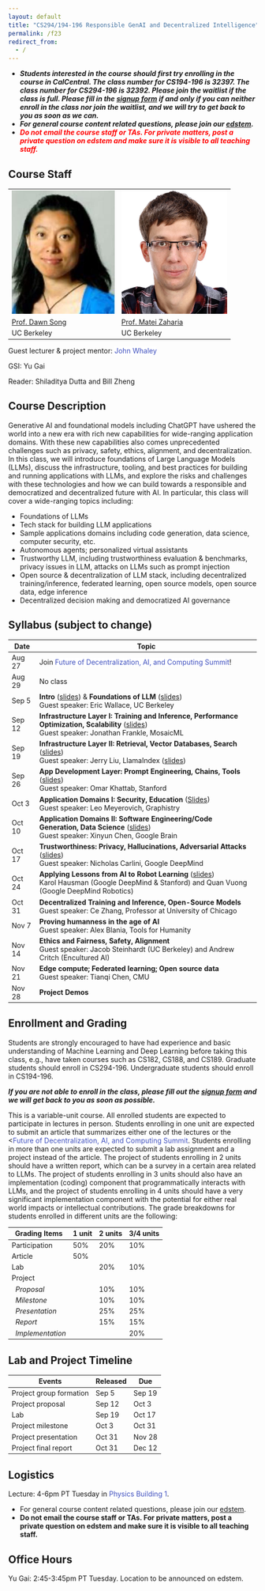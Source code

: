 ```yaml
---
layout: default
title: "CS294/194-196 Responsible GenAI and Decentralized Intelligence"
permalink: /f23
redirect_from:
  - /
---
```


<!-- # Responsible GenAI and Decentralized Intelligence -->

<!-- # CS294/194-196:  Special Topics on Science and Technology of Decentralization and Decentralized Intelligence -->

- ***Students interested in the course should first try enrolling in the course in CalCentral. The class number for CS194-196 is 32397. The class number for CS294-196 is 32392. Please join the waitlist if the class is full. Please fill in the <a href="https://forms.gle/i7d4rryctc3JN4cC9">signup form</a> if and only if you can neither enroll in the class nor join the waitlist, and we will try to get back to you as soon as we can.***
- ***For general course content related questions, please join our [edstem](https://edstem.org/us/courses/41945/discussion/).***
- ***<span style="color:red">Do not email the course staff or TAs. For private matters, post a private question on edstem and make sure it is visible to all teaching staff.</span>***

## Course Staff

<table>
<tbody>
<tr>
<td><img alt="Prof. Dawn Song" src="assets/dawn1.jpg" height="250" /></td>
<td><img alt="Prof. Matei Zaharia" src="assets/matei.jpg" height="250" /></td>
</tr>
<tr>
<td><a href="https://www2.eecs.berkeley.edu/Faculty/Homepages/song.html">Prof. Dawn Song</a></td>
<td><a href="https://www2.eecs.berkeley.edu/Faculty/Homepages/matei.html">Prof. Matei Zaharia</a></td>
<tr>
<td>UC Berkeley</td>
<td>UC Berkeley</td>
</tr>
</tr>
</tbody>
</table>

Guest lecturer & project mentor: <a href="https://suif.stanford.edu/~jwhaley/" style="text-decoration: none; color: hsl(232, 50%, 50%); background-color: white;" onmouseover="this.style.textDecoration='underline';" onmouseout="this.style.textDecoration='none';" onfocus="this.style.outline='auto';" onblur="this.style.outline='none';">John Whaley</a>

GSI: Yu Gai

Reader: Shiladitya Dutta and Bill Zheng

## Course Description
Generative AI and foundational models including ChatGPT have ushered the world into a new era with rich new capabilities for wide-ranging application domains. With these new capabilities also comes unprecedented challenges such as privacy, safety, ethics, alignment, and decentralization. In this class, we will introduce foundations of Large Language Models (LLMs), discuss the infrastructure, tooling, and best practices for building and running applications with LLMs, and explore the risks and challenges with these technologies and how we can build towards a responsible and democratized and decentralized future with AI. In particular, this class will cover a wide-ranging topics including:
- Foundations of LLMs
- Tech stack for building LLM applications
- Sample applications domains including code generation, data science, computer security, etc.
- Autonomous agents; personalized virtual assistants
- Trustworthy LLM, including trustworthiness evaluation & benchmarks, privacy issues in LLM, attacks on LLMs such as prompt injection
- Open source & decentralization of LLM stack, including decentralized training/inference, federated learning, open source models, open source data, edge inference
- Decentralized decision making and democratized AI governance

## Syllabus (subject to change)

| Date   | Topic                                                                                 |
|--------|---------------------------------------------------------------------------------------|
| Aug 27 | Join <a href="https://rdi.berkeley.edu/events/sbcberkeley" style="text-decoration: none; color: hsl(232, 50%, 50%); background-color: white;" onmouseover="this.style.textDecoration='underline';" onmouseout="this.style.textDecoration='none';" onfocus="this.style.outline='auto';" onblur="this.style.outline='none';">Future of Decentralization, AI, and Computing Summit</a>! |
| Aug 29 | No class                                                                              |
| Sep 5  | <strong>Intro</strong> (<a href="assets/intro-cs294-196-f23.pptx.pdf">slides</a>) & <strong>Foundations of LLM</strong> (<a href="assets/CS294-Lecture-1.pdf">slides</a>) <br> Guest speaker: Eric Wallace, UC Berkeley|
| Sep 12 | <strong>Infrastructure Layer I: Training and Inference, Performance Optimization, Scalability</strong> (<a href="assets/CS294-Lecture-2.pdf">slides</a>) <br> Guest speaker: Jonathan Frankle, MosaicML |
| Sep 19 | <strong>Infrastructure Layer II: Retrieval, Vector Databases, Search</strong> (<a href="assets/CS294-Lecture-3.pdf">slides</a>) <br> Guest speaker: Jerry Liu, LlamaIndex (<a href="assets/CS294-Lecture-3_1.pdf">slides</a>) |
| Sep 26 | <strong>App Development Layer: Prompt Engineering, Chains, Tools</strong> (<a href="assets/CS294-Lecture-4.pdf">slides</a>) <br> Guest speaker: Omar Khattab, Stanford |
| Oct 3  | <strong>Application Domains I: Security, Education</strong> (<a href="assets/CS294-Lecture-5.pdf">Slides</a>) <br> Guest speaker: Leo Meyerovich, Graphistry |
| Oct 10 | <strong>Application Domains II: Software Engineering/Code Generation, Data Science</strong> (<a href="assets/LLM_codegen_lecture.pdf">slides</a>)<br> Guest speaker: Xinyun Chen, Google Brain |
| Oct 17 | <strong>Trustworthiness: Privacy, Hallucinations, Adversarial Attacks</strong> (<a href="assets/berkeley_llm_security.pdf">slides</a>) <br> Guest speaker: Nicholas Carlini, Google DeepMind |
| Oct 24 | <strong>Applying Lessons from AI to Robot Learning</strong> (<a href="assets/oct_24.pdf">slides<a>) <br> Karol Hausman (Google DeepMind & Stanford) and Quan Vuong (Google DeepMind Robotics) |
| Oct 31 | <strong>Decentralized Training and Inference, Open-Source Models</strong> <br> Guest speaker: Ce Zhang, Professor at University of Chicago |
| Nov 7  | <strong>Proving humanness in the age of AI</strong> <br> Guest speaker: Alex Blania, Tools for Humanity |
| Nov 14 | <strong>Ethics and Fairness, Safety, Alignment</strong> <br> Guest speaker: Jacob Steinhardt  (UC Berkeley) and Andrew Critch (Encultured AI) |
| Nov 21 | <strong>Edge compute; Federated learning; Open source data</strong> <br> Guest speaker: Tianqi Chen, CMU |
| Nov 28 | <strong>Project Demos</strong> |

<!-- ## Meet the Speakers
TBA
 -->

## Enrollment and Grading
Students are strongly encouraged to have had experience and basic understanding of Machine Learning and Deep Learning before taking this class, e.g., have taken courses such as CS182, CS188, and CS189.
Graduate students should enroll in CS294-196. Undergraduate students should enroll in CS194-196.

***If you are not able to enroll in the class, please fill out the <a href="https://forms.gle/i7d4rryctc3JN4cC9">signup form</a> and we will get back to you as soon as possible.***

This is a variable-unit course.
All enrolled students are expected to participate in lectures in person.
Students enrolling in one unit are expected to submit an article that summarizes either one of the lectures or the <<a href="https://rdi.berkeley.edu/events/sbcberkeley" style="text-decoration: none; color: hsl(232, 50%, 50%); background-color: white;" onmouseover="this.style.textDecoration='underline';" onmouseout="this.style.textDecoration='none';" onfocus="this.style.outline='auto';" onblur="this.style.outline='none';">Future of Decentralization, AI, and Computing Summit</a>.
Students enrolling in more than one units are expected to submit a lab assignment and a project instead of the article.
The project of students enrolling in 2 units should have a written report, which can be a survey in a certain area related to LLMs.
The project of students enrolling in 3 units should also have an implementation (coding) component that programmatically interacts with LLMs, and the project of students enrolling in 4 units should have a very significant implementation component with the potential for either real world impacts or intellectual contributions.
The grade breakdowns for students enrolled in different units are the following:

|        Grading Items         | 1 unit | 2 units | 3/4 units |
|------------------------------|--------|---------|-----------|
| Participation                | 50%    | 20%     | 10%       |
| Article                      | 50%    |         |           |
| Lab                          |        | 20%     | 10%       |
| Project                      |        |         |           |
| &nbsp;&nbsp;*Proposal*       |        | 10%     | 10%       |
| &nbsp;&nbsp;*Milestone*      |        | 10%     | 10%       |
| &nbsp;&nbsp;*Presentation*   |        | 25%     | 25%       |
| &nbsp;&nbsp;*Report*         |        | 15%     | 15%       |
| &nbsp;&nbsp;*Implementation* |        |         | 20%       |

## Lab and Project Timeline

|         Events          | Released | Due    |
|-------------------------|----------|--------|
| Project group formation | Sep 5    | Sep 19 |
| Project proposal        | Sep 12   | Oct 3  |
| Lab                     | Sep 19   | Oct 17 |
| Project milestone       | Oct 3    | Oct 31 |
| Project presentation    | Oct 31   | Nov 28 |
| Project final report    | Oct 31   | Dec 12 |

## Logistics
Lecture: 4-6pm PT Tuesday in <a href="https://rtl.berkeley.edu/classroom-database/physics-0001" style="text-decoration: none; color: hsl(232, 50%, 50%); background-color: white;" onmouseover="this.style.textDecoration='underline';" onmouseout="this.style.textDecoration='none';" onfocus="this.style.outline='auto';" onblur="this.style.outline='none';">Physics Building 1</a>.

<!-- To get future announcements about the course and guest lectures, please join <a href="https://groups.google.com/g/berkeley-rdi">the mailing list</a>. -->

- For general course content related questions, please join our [edstem](https://edstem.org/us/courses/41945/discussion/).
- <b>Do not email the course staff or TAs. For private matters, post a private question on edstem and make sure it is visible to all teaching staff.</b>

## Office Hours
Yu Gai: 2:45-3:45pm PT Tuesday. Location to be announced on edstem.
